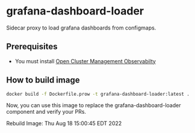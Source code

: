 # grafana-dashboard-loader

Sidecar proxy to load grafana dashboards from configmaps.

## Prerequisites

- You must install [Open Cluster Management Observabilty](https://github.com/stolostron/multicluster-observability-operator)

## How to build image

```bash
docker build -f Dockerfile.prow -t grafana-dashboard-loader:latest .
```

Now, you can use this image to replace the grafana-dashboard-loader component and verify your PRs.

Rebuild Image: Thu Aug 18 15:00:45 EDT 2022
